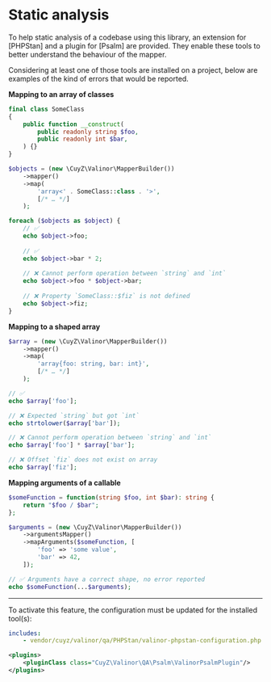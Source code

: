 # Static analysis

To help static analysis of a codebase using this library, an extension for
[PHPStan] and a plugin for [Psalm] are provided. They enable these tools to
better understand the behaviour of the mapper.

Considering at least one of those tools are installed on a project, below are
examples of the kind of errors that would be reported.

**Mapping to an array of classes**

```php
final class SomeClass
{
    public function __construct(
        public readonly string $foo,
        public readonly int $bar,
    ) {}
}

$objects = (new \CuyZ\Valinor\MapperBuilder())
    ->mapper()
    ->map(
        'array<' . SomeClass::class . '>',
        [/* … */]
    );

foreach ($objects as $object) {
    // ✅
    echo $object->foo;
    
    // ✅
    echo $object->bar * 2;
    
    // ❌ Cannot perform operation between `string` and `int`
    echo $object->foo * $object->bar;
    
    // ❌ Property `SomeClass::$fiz` is not defined
    echo $object->fiz;
} 
```

**Mapping to a shaped array**

```php
$array = (new \CuyZ\Valinor\MapperBuilder())
    ->mapper()
    ->map(
        'array{foo: string, bar: int}',
        [/* … */]
    );

// ✅
echo $array['foo'];

// ❌ Expected `string` but got `int`
echo strtolower($array['bar']);

// ❌ Cannot perform operation between `string` and `int`
echo $array['foo'] * $array['bar'];

// ❌ Offset `fiz` does not exist on array
echo $array['fiz']; 
```

**Mapping arguments of a callable**

```php
$someFunction = function(string $foo, int $bar): string {
	return "$foo / $bar";
};

$arguments = (new \CuyZ\Valinor\MapperBuilder())
    ->argumentsMapper()
    ->mapArguments($someFunction, [
        'foo' => 'some value',
        'bar' => 42,
    ]);

// ✅ Arguments have a correct shape, no error reported
echo $someFunction(...$arguments);
```

---

To activate this feature, the configuration must be updated for the installed
tool(s):

```yaml title="phpstan.neon"
includes:
    - vendor/cuyz/valinor/qa/PHPStan/valinor-phpstan-configuration.php
```

```xml title="psalm.xml"
<plugins>
    <pluginClass class="CuyZ\Valinor\QA\Psalm\ValinorPsalmPlugin"/>
</plugins>
```
